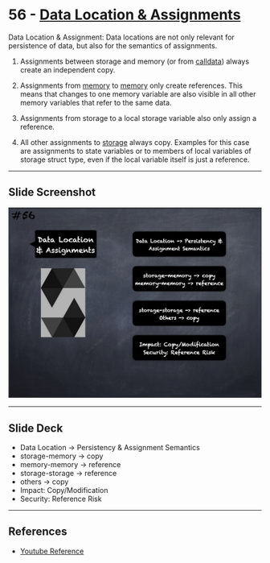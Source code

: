 # 56 - [Data Location & Assignments](Data%20Location%20&%20Assignments.md)
Data Location & Assignment: Data locations are not only relevant for persistence of data, but also for the semantics of assignments.

1. Assignments between storage and memory (or from [calldata](../Ethereum101/Calldata.md)) always create an independent copy.
    
2. Assignments from [memory](../Ethereum101/Memory.md) to [memory](../Ethereum101/Memory.md) only create references. This means that changes to one memory variable are also visible in all other memory variables that refer to the same data.
    
3. Assignments from storage to a local storage variable also only assign a reference.
    
4. All other assignments to [storage](../Ethereum101/Storage.md) always copy. Examples for this case are assignments to state variables or to members of local variables of storage struct type, even if the local variable itself is just a reference.

___
## Slide Screenshot
![056.png](../images/solidity101/056.png)
___
## Slide Deck
- Data Location -> Persistency & Assignment Semantics
- storage-memory -> copy
- memory-memory -> reference
- storage-storage -> reference
- others -> copy
- Impact: Copy/Modification
- Security: Reference Risk
___
## References
- [Youtube Reference](https://youtu.be/6VIJpze1jbU?t=1835)


